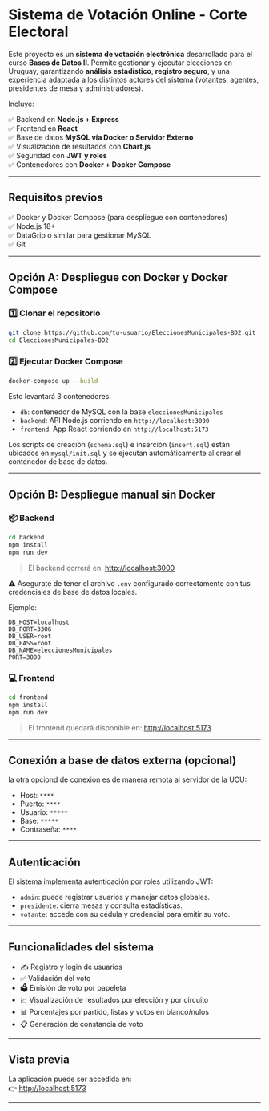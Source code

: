 
# Sistema de Votación Online - Corte Electoral

Este proyecto es un **sistema de votación electrónica** desarrollado para el curso **Bases de Datos II**. Permite gestionar y ejecutar elecciones en Uruguay, garantizando **análisis estadístico**, **registro seguro**, y una experiencia adaptada a los distintos actores del sistema (votantes, agentes, presidentes de mesa y administradores).

Incluye:

✅ Backend en **Node.js + Express**  
✅ Frontend en **React**  
✅ Base de datos **MySQL vía Docker o Servidor Externo**  
✅ Visualización de resultados con **Chart.js**  
✅ Seguridad con **JWT y roles**  
✅ Contenedores con **Docker + Docker Compose**

---

## Requisitos previos

✅ Docker y Docker Compose (para despliegue con contenedores)  
✅ Node.js 18+  
✅ DataGrip o similar para gestionar MySQL  
✅ Git

---

## Opción A: Despliegue con Docker y Docker Compose

### 1️⃣ Clonar el repositorio

```bash
git clone https://github.com/tu-usuario/EleccionesMunicipales-BD2.git
cd EleccionesMunicipales-BD2
```

### 2️⃣ Ejecutar Docker Compose

```bash
docker-compose up --build
```

Esto levantará 3 contenedores:

- `db`: contenedor de MySQL con la base `eleccionesMunicipales`
- `backend`: API Node.js corriendo en `http://localhost:3000`
- `frontend`: App React corriendo en `http://localhost:5173`

Los scripts de creación (`schema.sql`) e inserción (`insert.sql`) están ubicados en `mysql/init.sql` y se ejecutan automáticamente al crear el contenedor de base de datos.

---

## Opción B: Despliegue manual sin Docker

### 📦 Backend

```bash
cd backend
npm install
npm run dev
```

> El backend correrá en: [http://localhost:3000](http://localhost:3000)

⚠️ Asegurate de tener el archivo `.env` configurado correctamente con tus credenciales de base de datos locales.  

Ejemplo:

```
DB_HOST=localhost
DB_PORT=3306
DB_USER=root
DB_PASS=root
DB_NAME=eleccionesMunicipales
PORT=3000
```

### 💻 Frontend

```bash
cd frontend
npm install
npm run dev
```

> El frontend quedará disponible en: [http://localhost:5173](http://localhost:5173)

---

## Conexión a base de datos externa (opcional)

la otra opciond de conexion es de manera remota al servidor de la UCU:

- Host: `****`
- Puerto: `****`
- Usuario: `*****` 
- Base: `*****`
- Contraseña: `****`

---

## Autenticación

El sistema implementa autenticación por roles utilizando JWT:

- `admin`: puede registrar usuarios y manejar datos globales.
- `presidente`: cierra mesas y consulta estadísticas.
- `votante`: accede con su cédula y credencial para emitir su voto.

---

## Funcionalidades del sistema

- ✍️ Registro y login de usuarios
- ✅ Validación del voto
- 🗳️ Emisión de voto por papeleta
- 📈 Visualización de resultados por elección y por circuito
- 📊 Porcentajes por partido, listas y votos en blanco/nulos
- 📋 Generación de constancia de voto

---

## Vista previa

La aplicación puede ser accedida en:  
👉 [http://localhost:5173](http://localhost:5173)

---

